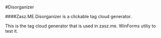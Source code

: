 #Disorganizer
	
####Zasz.ME.Disorganizer is a clickable tag cloud generator.

This is the tag cloud generator that is used in zasz.me. WinForms utiliy to test it.                 